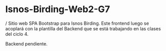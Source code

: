 # Isnos-Birding-Web2-G7
/
Sitio web SPA Bootstrap para Isnos Birding. Este frontend luego se acoplará con la plantilla del Backend que se está trabajando en las clases del ciclo 4.

Backend pendiente.
